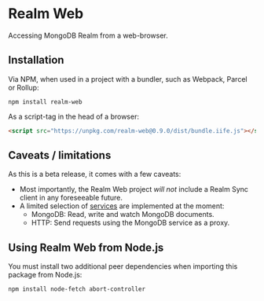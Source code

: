 # Realm Web

Accessing MongoDB Realm from a web-browser.

## Installation

Via NPM, when used in a project with a bundler, such as Webpack, Parcel or Rollup:

```
npm install realm-web
```

As a script-tag in the head of a browser:

```html
<script src="https://unpkg.com/realm-web@0.9.0/dist/bundle.iife.js"></script>
```

## Caveats / limitations

As this is a beta release, it comes with a few caveats:

- Most importantly, the Realm Web project *will not* include a Realm Sync client in any foreseeable future.
- A limited selection of [services](https://docs.mongodb.com/stitch/services/) are implemented at the moment:
  - MongoDB: Read, write and watch MongoDB documents.
  - HTTP: Send requests using the MongoDB service as a proxy.

## Using Realm Web from Node.js

You must install two additional peer dependencies when importing this package from Node.js:

```
npm install node-fetch abort-controller
```
